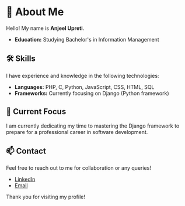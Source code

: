 
# 👋 About Me

Hello! My name is **Anjeel Upreti**.

- **Education:** Studying Bachelor's in Information Management

## 🛠️ Skills
I have experience and knowledge in the following technologies:
- **Languages:** PHP, C, Python, JavaScript, CSS, HTML, SQL
- **Frameworks:** Currently focusing on Django (Python framework)

## 🚀 Current Focus
I am currently dedicating my time to mastering the Django framework to prepare for a professional career in software development.

## 📫 Contact
Feel free to reach out to me for collaboration or any queries!

- [LinkedIn](www.linkedin.com/in/anjeel-upreti-079421299)
- [Email](upretianjeel@gmail.com)

Thank you for visiting my profile!
